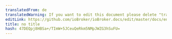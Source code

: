 ```yaml
---
translatedFrom: de
translatedWarning: If you want to edit this document please delete "translatedFrom" field, elsewise this document will be translated automatically again
editLink: https://github.com/ioBroker/ioBroker.docs/edit/master/docs/en/faq/README.md
title: no title
hash: 47DEQpj8HBSa+/TImW+5JCeuQeRkm5NMpJWZG3hSuFU=
---
```

